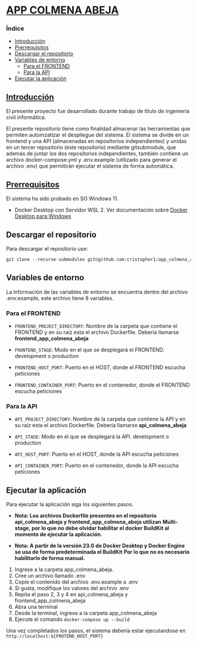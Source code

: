 # [APP COLMENA ABEJA](#indice)

### <a id="indice"></a>Índice

* <a id="introduccion"></a>[Introducción](#Introducción)
* <a id="prerrequisitos"></a> [Prerrequisitos](#Prerrequisitos)
* [Descargar el repositorio](#Descargar-el-repositorio)
* [Variables de entorno](#Variables-de-entorno)
  * [Para el FRONTEND](#Para-el-FRONTEND)
  * [Para la API](#Para-la-API)
* [Ejecutar la aplicación](#Ejecutar-la-aplicación)

## [Introducción](#introduccion)

El presente proyecto fue desarrollado durante trabajo de titulo de ingeniería civil informática.

El presente repositorio tiene como finalidad almacenar las herramientas que permiten automzatizar el
despliegue del sistema. El sistema se divide en un frontend y una API (almacenadas en repositorios independientes)
y unidas en un tercer repositorio (este repositorio) mediante gitsubmodule, que además de juntar los dos
repositorios independientes, también contiene un archivo docker-compose.yml y .env.example (utilizado
para generar el archivo .env) que permitirán ejecutar el sistema de forma automática.

## [Prerrequisitos](#prerrequisitos)

El sistema ha sido probado en SO Windows 11.

* Docker Desktop con Servidor WSL 2. Ver documentación sobre [Docker Desktop para Windows](https://docs.docker.com/desktop/install/windows-install/)

## Descargar el repositorio

Para descargar el repositorio use:

```python
git clone --recurse-submodules git@github.com:cristopher1/app_colmena_abeja.git
```

## Variables de entorno

La información de las variables de entorno se encuentra dentro del archivo .env.example, este archivo
tiene 8 variables.

### Para el FRONTEND

* `FRONTEND_PROJECT_DIRECTORY`: Nombre de la carpeta que contiene el FRONTEND y en su raíz esta el
archivo Dockerfile. Debería llamarse **frontend_app_colmena_abeja**

* `FRONTEND_STAGE`: Modo en el que se desplegará el FRONTEND. development o production

* `FRONTEND_HOST_PORT`: Puerto en el HOST, donde el FRONTEND escucha peticiones

* `FRONTEND_CONTAINER_PORT`: Puerto en el contenedor, donde el FRONTEND escucha peticiones

### Para la API

* `API_PROJECT_DIRECTORY`: Nombre de la carpeta que contiene la API y en su raíz esta el
archivo Dockerfile. Debería llamarse **api_colmena_abeja**

* `API_STAGE`: Modo en el que se desplegará la API. development o production

* `API_HOST_PORT`: Puerto en el HOST, donde la API escucha peticiones

* `API_CONTAINER_PORT`: Puerto en el contenedor, donde la API escucha peticiones

## Ejecutar la aplicación

Para ejecutar la aplicación siga los siguientes pasos.

* **Nota: Los archivos Dockerfile presentes en el repositorio api_colmena_abeja y frontend_app_colmena_abeja utilizan**
**Multi-stage, por lo que no debe olvidar habilitar el docker BuildKit al momento de ejecutar la aplicación.**

* **Nota: A partir de la versión 23.0 de Docker Desktop y Docker Engine se usa de forma predeterminada el BuildKit**
**Por lo que no es necesario habilitarlo de forma manual.**

1. Ingrese a la carpeta app_colmena_abeja.
2. Cree un archivo llamado .env
3. Copie el contenido del archivo .env.example a .env
4. Si gusta, modifique los valores del archivo .env
5. Repita el paso 2, 3 y 4 en api_colmena_abeja y frontend_app_colmena_abeja
6. Abra una terminal
7. Desde la terminal, ingrese a la carpeta app_colmena_abeja
8. Ejecute el comando `docker-compose up --build`

Una vez completados los pasos, el sistema debería estar ejecutandose en `http://localhost:${FROTEND_HOST_PORT}`
